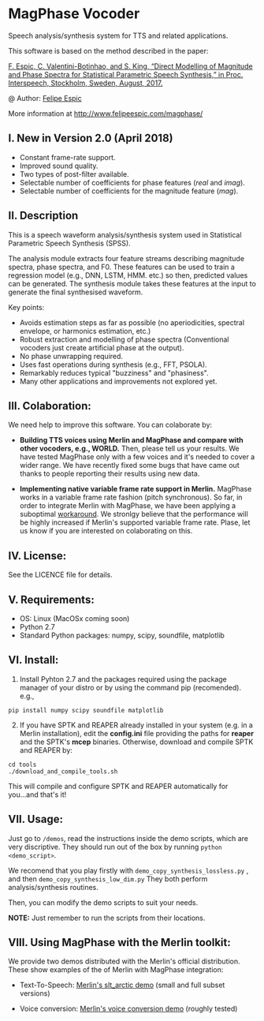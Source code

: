 # MagPhase Vocoder
Speech analysis/synthesis system for TTS and related applications.

This software is based on the method described in the paper:

[F. Espic, C. Valentini-Botinhao, and S. King, “Direct Modelling of Magnitude and Phase Spectra for Statistical Parametric Speech Synthesis,” in Proc. Interspeech, Stockholm, Sweden, August, 2017.](http://www.isca-speech.org/archive/Interspeech_2017/pdfs/1647.PDF)

@ Author: [Felipe Espic](http://felipeespic.com)

More information at http://www.felipeespic.com/magphase/

## I. New in Version 2.0 (April 2018)

* Constant frame-rate support.
* Improved sound quality.
* Two types of post-filter available.
* Selectable number of coefficients for phase features (*real* and *imag*).
* Selectable number of coefficients for the magnitude feature (*mag*).

## II. Description
This is a speech waveform analysis/synthesis system used in Statistical Parametric Speech Synthesis (SPSS).

The analysis module extracts four feature streams describing magnitude spectra, phase spectra, and F0. These features can be used to train a regression model (e.g., DNN, LSTM, HMM. etc.) so then, predicted values can be generated.
The synthesis module takes these features at the input to generate the final synthesised waveform.

Key points:
* Avoids estimation steps as far as possible (no aperiodicities, spectral envelope, or harmonics estimation, etc.)
* Robust extraction and modelling of phase spectra (Conventional vocoders just create artificial phase at the output).
* No phase unwrapping required.
* Uses fast operations during synthesis (e.g., FFT, PSOLA).
* Remarkably reduces typical "buzziness" and "phasiness".
* Many other applications and improvements not explored yet.


## III. Colaboration:
We need help to improve this software. You can colaborate by:

* **Building TTS voices using Merlin and MagPhase and compare with other vocoders, e.g., WORLD.** Then, please tell us your results. We have tested MagPhase only with a few voices and it's needed to cover a wider range. We have recently fixed some bugs that have came out thanks to people reporting their results using new data.


* **Implementing native variable frame rate support in Merlin.** MagPhase works in a variable frame rate fashion (pitch synchronous). So far, in order to integrate Merlin with MagPhase, we have been applying a suboptimal [workaround](https://github.com/CSTR-Edinburgh/merlin/blob/master/egs/slt_arctic/s2/scripts/convert_label_state_align_to_variable_frame_rate.py). We stronlgy believe that the performance will be highly increased if Merlin's supported variable frame rate. Plase, let us know if you are interested on colaborating on this.


## IV. License:
See the LICENCE file for details.

## V. Requirements:
* OS: Linux (MacOSx coming soon)
* Python 2.7
* Standard Python packages: numpy, scipy, soundfile, matplotlib

## VI. Install:
1. Install Pyhton 2.7 and the packages required using the package manager of your distro or by using the command pip (recomended).
e.g.,
```
pip install numpy scipy soundfile matplotlib
```

2. If you have SPTK and REAPER already installed in your system (e.g. in a Merlin installation), edit the **config.ini** file providing the paths for **reaper** and the SPTK's **mcep** binaries. Otherwise, download and compile SPTK and REAPER by:
```
cd tools
./download_and_compile_tools.sh
```
This will compile and configure SPTK and REAPER automatically for you...and that's it!

## VII. Usage:
Just go to ```/demos```, read the instructions inside the demo scripts, which are very discriptive.
They should run out of the box by running ```python <demo_script>```.

We recomend that you play firstly with ```demo_copy_synthesis_lossless.py``` , and then ```demo_copy_synthesis_low_dim.py```
They both perform analysis/synthesis routines.

Then, you can modify the demo scripts to suit your needs.

**NOTE:** Just remember to run the scripts from their locations.

## VIII. Using MagPhase with the Merlin toolkit:
We provide two demos distributed with the Merlin's official distribution. These  show examples of the of Merlin with MagPhase integration:
* Text-To-Speech: [Merlin's slt_arctic demo](https://github.com/CSTR-Edinburgh/merlin/tree/master/egs/slt_arctic/s2) (small and full subset versions)

* Voice conversion: [Merlin's voice conversion demo](https://github.com/CSTR-Edinburgh/merlin/tree/master/egs/voice_conversion/s2) (roughly tested)
